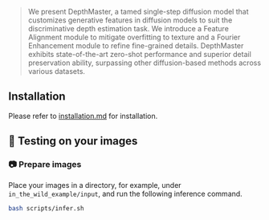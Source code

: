 >We present DepthMaster, a tamed single-step diffusion model that customizes generative features in diffusion models to suit the discriminative depth estimation task. We introduce a Feature Alignment module to mitigate overfitting to texture and a Fourier Enhancement module to refine fine-grained details. DepthMaster exhibits state-of-the-art zero-shot performance and superior detail preservation ability, surpassing
other diffusion-based methods across various datasets.

## Installation
Please refer to [installation.md](./docs/installation.md) for installation.

## 🏃 Testing on your images

### 📷 Prepare images

Place your images in a directory, for example, under `in_the_wild_example/input`, and run the following inference command.

```bash
bash scripts/infer.sh
